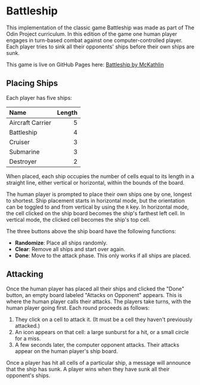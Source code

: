 # Battleship

This implementation of the classic game Battleship was made as part of The Odin Project curriculum.
In this edition of the game one human player engages in turn-based combat against one computer-controlled player.
Each player tries to sink all their opponents' ships before their own ships are sunk.

This game is live on GitHub Pages here: [Battleship by McKathlin](https://mckathlin.github.io/battleship)

## Placing Ships

Each player has five ships:

| Name             | Length |
| :--------------- | -----: |
| Aircraft Carrier |     5  |
| Battleship       |     4  |
| Cruiser          |     3  |
| Submarine        |     3  |
| Destroyer        |     2  |

When placed, each ship occupies the number of cells equal to its length in a straight line,
either vertical or horizontal, within the bounds of the board.

The human player is prompted to place their own ships one by one, longest to shortest.
Ship placement starts in horizontal mode, but the orientation can be toggled to and from vertical
by using the `R` key. In horizontal mode, the cell clicked on the ship board becomes the
ship's farthest left cell. In vertical mode, the clicked cell becomes the ship's top cell.

The three buttons above the ship board have the following functions:
* **Randomize**: Place all ships randomly.
* **Clear**: Remove all ships and start over again.
* **Done**: Move to the attack phase. This only works if all ships are placed.

## Attacking

Once the human player has placed all their ships and clicked the "Done" button,
an empty board labeled "Attacks on Opponent" appears. This is where the human player
calls their attacks. The players take turns, with the human player going first.
Each round proceeds as follows:

1. They click on a cell to attack it. (It must be a cell they haven't previously attacked.)
2. An icon appears on that cell: a large sunburst for a hit, or a small circle for a miss.
3. A few seconds later, the computer opponent attacks. Their attacks appear on the human player's ship board.

Once a player has hit all cells of a particular ship, a message will announce that the ship has sunk.
A player wins when they have sunk all their opponent's ships.
